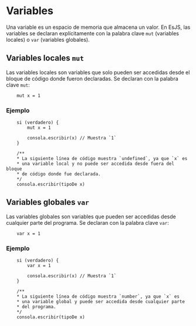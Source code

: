 # Variables

Una variable es un espacio de memoria que almacena un valor. En EsJS, las variables se declaran explícitamente con la palabra clave `mut` (variables locales) o `var` (variables globales).

## Variables locales `mut`

Las variables locales son variables que solo pueden ser accedidas desde el bloque de código donde fueron declaradas. Se declaran con la palabra clave `mut`:

```esjs
    mut x = 1
```

### Ejemplo

<InlinePlayground>

```esjs
    si (verdadero) {
        mut x = 1
        
        consola.escribir(x) // Muestra `1`
    }
    
    /**
    * La siguiente línea de código muestra `undefined`, ya que `x` es 
    * una variable local y no puede ser accedida desde fuera del bloque
    * de código donde fue declarada.
    */
    consola.escribir(tipoDe x)
```

</InlinePlayground>

## Variables globales `var`

Las variables globales son variables que pueden ser accedidas desde cualquier parte del programa. Se declaran con la palabra clave `var`:

```esjs
    var x = 1
```

### Ejemplo

<InlinePlayground>

```esjs
    si (verdadero) {
        var x = 1
        
        consola.escribir(x) // Muestra `1`
    }
    
    /**
    * La siguiente línea de código muestra `number`, ya que `x` es 
    * una variable global y puede ser accedida desde cualquier parte
    * del programa.
    */
    consola.escribir(tipoDe x)
```

</InlinePlayground>
